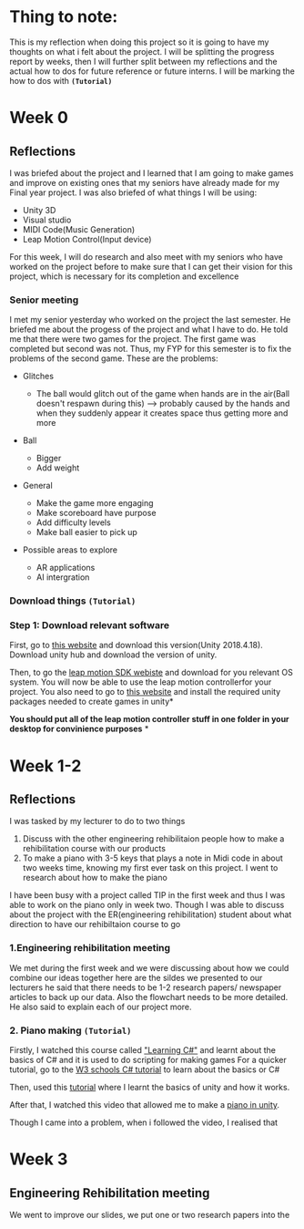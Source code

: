 # Thing to note:
This is my reflection when doing this project so it is going to have my thoughts on what i felt about the project.
I will be splitting the progress report by weeks, then I will further split between my reflections and the actual how to dos for future reference or future interns. I will be marking the how to dos with **``(Tutorial)``**

# Week 0
## Reflections
I was briefed about the project and I learned that I am going to make games and improve on existing ones that my seniors have already made for my Final year project.
 I was also briefed of what things I will be using:
 * Unity 3D
 * Visual studio
 * MIDI Code(Music Generation)
  * Leap Motion Control(Input device)

For this week, I will do research and also meet with my seniors who have worked on the project before to make sure that I can get their vision for this project, which is necessary for its completion and excellence

### Senior meeting
I met my senior yesterday who worked on the project the last semester. He briefed me about the progess of the project and what I have to do. He told me that there were two games for the project. The first game was completed but second was not. Thus, my FYP for this semester is to fix the problems of the second game.
These are the problems:
* Glitches
	* The ball would glitch out of the game when hands are in the air(Ball doesn't respawn during this) --> probably caused by the hands and when they suddenly appear it creates space thus getting more and more

* Ball       
	* Bigger
	* Add weight

* General
	* Make the game more engaging
	* Make scoreboard have purpose
	* Add difficulty levels
	* Make ball easier to pick up
* Possible areas to explore
	* AR applications
	* AI intergration
	
### Download things ``(Tutorial)``
### Step 1: Download relevant software
First, go to [this website](https://unity3d.com/get-unity/download/archive) and download this version(Unity 2018.4.18). Download unity hub and download the version of unity.

Then, to go the [leap motion SDK webiste](https://developer.leapmotion.com/sdk-leap-motion-controller/) and download for you relevant OS system. You will now be able to use the leap motion controllerfor your project.
You also need to go to [this website](https://developer.leapmotion.com/unity) and install the required unity packages needed to create games in unity*

**You should put all of the leap motion controller stuff in one folder in your desktop for convinience purposes**
*





# Week 1-2
## Reflections
I was tasked by my lecturer to do to two things 
1.  Discuss with the other engineering rehibilitaion people how to make a rehibilitation course with our products
2. To make a piano with 3-5 keys that plays a note in Midi code in about two weeks time, knowing my first ever task on this project. I went to research about how to make the piano

I have been busy with a project called TIP in the first week and thus I was able to work on the piano only in week two. Though I was able to discuss about the project with the ER(engineering rehibilitation) student about what direction to have our rehibiltaion course to go

### 1.Engineering rehibilitation meeting
We met during the first week and we were discussing about how we could combine our ideas together here are the sildes we presented to our lecturers
he said that there needs to be 1-2 research papers/ newspaper articles to back up our data. Also the flowchart needs to be more detailed.
He also said to explain each of our project more.


### 2. Piano making ``(Tutorial)``
Firstly, I watched this course called ["Learning C#"](https://www.linkedin.com/learning/learning-c-sharp-3/welcome?u=2122804) and learnt about the basics of C# and it is used to do scripting for making games
For a quicker tutorial, go to the [W3 schools C# tutorial](https://www.w3schools.com/cs/default.asp) to learn about the basics or C#


Then, used this [tutorial](https://learn.unity.com/project/roll-a-ball) where I learnt the basics of unity and how it works.

After that, I watched this video that allowed me to make a [piano in unity](https://www.youtube.com/watch?v=bkE1YSSdOLU).

Though I came into a problem, when i followed the video, I realised that 

# Week 3
## Engineering Rehibilitation meeting
We went to improve our slides, we put one or two research papers into the 
<!--stackedit_data:
eyJoaXN0b3J5IjpbLTExMTg0MzY3OTAsLTk3NDcwNzcyNCw2Nj
Q0MzUzMzgsLTE3ODI2MjkxOTgsNDEyNDc3MDI4LDY1NzQ4NTE2
MCwtMTI4MzA4OTc1NSwtMTIyMDE2NDc4OSw0NzIzMzEzNTUsOT
QwNjM5MzI5LDEzMjY1MDE3NTQsLTE2NjkzMjM0MDcsLTQ0ODI1
NDA0NywtOTc5MjIyNTc3LC04ODM2NDAxLC0xNDcxNzAwMjU1LC
02NTg2NDk1NTIsLTIwMDU2NzUzODEsLTE5NDg1NjgyNDgsNDYz
OTc0NF19
-->